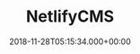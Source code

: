 ---
title: NetlifyCMS
date: 2018-11-28T05:15:34.000+00:00
weight: 5
thumbnail: images/partners/netlifycms.svg
draft: true
---